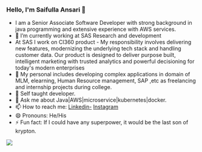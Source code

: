 ### Hello, I'm Saifulla Ansari 👋

- I am a Senior Associate Software Developer with strong background in java programming and extensive experience with AWS
services.
- 🔭 I’m currently working at SAS Research and development
-  At SAS I work on CI360 product - My responsibility involves delivering new features, modernizing the underlying tech stack and handling customer
data. Our product is designed to deliver purpose built, intelligent marketing with trusted analytics and powerful
decisioning for today's modern enterprises
- 🌱 My personal includes developing complex applications in domain of MLM, elearning, Human Resource management, SAP ,etc as freelancing and internship projects during college.
-  Self taught developer.
- 💬 Ask me about Java|AWS|microservice|kubernetes|docker.
- 📫 How to reach me: [Linkedin-](https://www.linkedin.com/in/ansarisaifulla/)  [Instagram](https://www.instagram.com/saif_ansari_01/)
- 😄 Pronouns: He/His
- ⚡ Fun fact: If I could have any superpower, it would be the last son of krypton.
<img src="https://github-readme-stats.vercel.app/api?username=ansarisaifulla&&show_icons=true&title_color=ffffff&icon_color=bb2acf&text_color=daf7dc&bg_color=151515">
